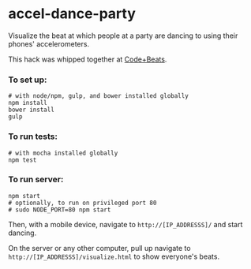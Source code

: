 # accel-dance-party

Visualize the beat at which people at a party are dancing to using their phones' accelerometers.

This hack was whipped together at [Code+Beats](http://codeandbeats.com).

### To set up:

    # with node/npm, gulp, and bower installed globally
    npm install
    bower install
    gulp

### To run tests:

    # with mocha installed globally
    npm test

### To run server:

    npm start
    # optionally, to run on privileged port 80
    # sudo NODE_PORT=80 npm start

Then, with a mobile device, navigate to `http://[IP_ADDRESSS]/` and start dancing.

On the server or any other computer, pull up navigate to `http://[IP_ADDRESSS]/visualize.html` to show everyone's beats.

